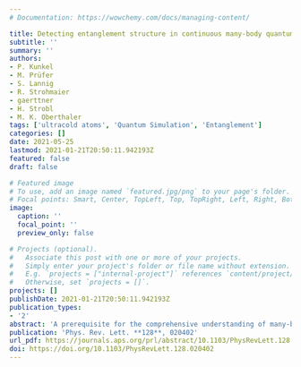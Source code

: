 ```yaml
---
# Documentation: https://wowchemy.com/docs/managing-content/

title: Detecting entanglement structure in continuous many-body quantum systems
subtitle: ''
summary: ''
authors:
- P. Kunkel
- M. Prüfer
- S. Lannig
- R. Strohmaier
- gaerttner
- H. Strobl
- M. K. Oberthaler
tags: ['ultracold atoms', 'Quantum Simulation', 'Entanglement']
categories: []
date: 2021-05-25
lastmod: 2021-01-21T20:50:11.942193Z
featured: false
draft: false

# Featured image
# To use, add an image named `featured.jpg/png` to your page's folder.
# Focal points: Smart, Center, TopLeft, Top, TopRight, Left, Right, BottomLeft, Bottom, BottomRight.
image:
  caption: ''
  focal_point: ''
  preview_only: false

# Projects (optional).
#   Associate this post with one or more of your projects.
#   Simply enter your project's folder or file name without extension.
#   E.g. `projects = ["internal-project"]` references `content/project/deep-learning/index.md`.
#   Otherwise, set `projects = []`.
projects: []
publishDate: 2021-01-21T20:50:11.942193Z
publication_types:
- '2'
abstract: 'A prerequisite for the comprehensive understanding of many-body quantum systems is a characterization in terms of their entanglement structure. The experimental detection of entanglement in spatially extended many-body systems describable by quantum fields still presents a major challenge. We develop a general scheme for certifying entanglement and demonstrate it by revealing entanglement between distinct subsystems of a spinor Bose-Einstein condensate. Our scheme builds on the spatially resolved simultaneous detection of the quantum field in two conjugate observables which allows the experimental confirmation of quantum correlations between local as well as non-local partitions of the system. The detection of squeezing in Bogoliubov modes in a multi-mode setting illustrates its potential to boost the capabilities of quantum simulations to study entanglement in spatially extended many-body systems.'
publication: 'Phys. Rev. Lett. **128**, 020402'
url_pdf: https://journals.aps.org/prl/abstract/10.1103/PhysRevLett.128.020402
doi: https://doi.org/10.1103/PhysRevLett.128.020402
---
```

